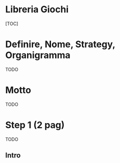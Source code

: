 Libreria Giochi
===============
[TOC]

# Definire, Nome, Strategy, Organigramma
TODO 

# Motto
TODO

# Step 1 (2 pag)
TODO

## Intro
